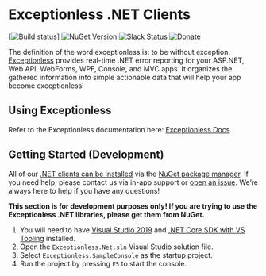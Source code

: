 # Exceptionless .NET Clients
[![Build status](https://github.com/Exceptionless/Exceptionless.Net/workflows/Build/badge.svg)]
[![NuGet Version](http://img.shields.io/nuget/v/Exceptionless.svg?style=flat)](https://www.nuget.org/packages/Exceptionless/)
[![Slack Status](https://slack.exceptionless.com/badge.svg)](https://slack.exceptionless.com)
[![Donate](https://img.shields.io/badge/donorbox-donate-blue.svg)](https://donorbox.org/exceptionless)

The definition of the word exceptionless is: to be without exception. [Exceptionless](http://exceptionless.io) provides real-time .NET error reporting for your ASP.NET, Web API, WebForms, WPF, Console, and MVC apps. It organizes the gathered information into simple actionable data that will help your app become exceptionless!

## Using Exceptionless

Refer to the Exceptionless documentation here: [Exceptionless Docs](http://docs.exceptionless.io).

## Getting Started (Development)

All of our [.NET clients can be installed](https://www.nuget.org/profiles/exceptionless?showAllPackages=True) via the [NuGet package manager](https://docs.nuget.org/consume/Package-Manager-Dialog). If you need help, please contact us via in-app support or [open an issue](https://github.com/exceptionless/Exceptionless.Net/issues/new). We’re always here to help if you have any questions!

**This section is for development purposes only! If you are trying to use the Exceptionless .NET libraries, please get them from NuGet.**

1. You will need to have [Visual Studio 2019](http://www.visualstudio.com/products/visual-studio-community-vs) and [.NET Core SDK with VS Tooling](https://www.microsoft.com/net/core) installed.
2. Open the `Exceptionless.Net.sln` Visual Studio solution file.
3. Select `Exceptionless.SampleConsole` as the startup project.
4. Run the project by pressing `F5` to start the console.

